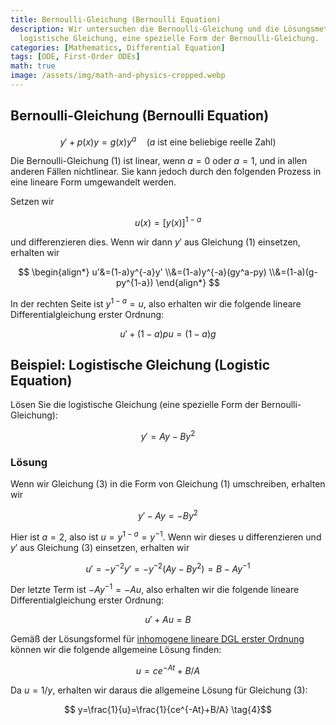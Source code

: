 ```yaml
---
title: Bernoulli-Gleichung (Bernoulli Equation)
description: Wir untersuchen die Bernoulli-Gleichung und die Lösungsmethode für die
  logistische Gleichung, eine spezielle Form der Bernoulli-Gleichung.
categories: [Mathematics, Differential Equation]
tags: [ODE, First-Order ODEs]
math: true
image: /assets/img/math-and-physics-cropped.webp
---
```

## Bernoulli-Gleichung (Bernoulli Equation)

$$ y'+p(x)y=g(x)y^a\quad \text{(}a\text{ ist eine beliebige reelle Zahl)}  \tag{1} $$

Die Bernoulli-Gleichung (1) ist linear, wenn $a=0$ oder $a=1$, und in allen anderen Fällen nichtlinear. Sie kann jedoch durch den folgenden Prozess in eine lineare Form umgewandelt werden.

Setzen wir

$$ u(x)=[y(x)]^{1-a} $$

und differenzieren dies. Wenn wir dann $y'$ aus Gleichung (1) einsetzen, erhalten wir

$$ \begin{align*}
u'&=(1-a)y^{-a}y'
\\&=(1-a)y^{-a}(gy^a-py) 
\\&=(1-a)(g-py^{1-a})
\end{align*} $$

In der rechten Seite ist $y^{1-a}=u$, also erhalten wir die folgende lineare Differentialgleichung erster Ordnung:

$$ u'+(1-a)pu=(1-a)g \tag{2} $$

## Beispiel: Logistische Gleichung (Logistic Equation)
Lösen Sie die logistische Gleichung (eine spezielle Form der Bernoulli-Gleichung):

$$ y'=Ay-By^2 \tag{3} $$

### Lösung
Wenn wir Gleichung (3) in die Form von Gleichung (1) umschreiben, erhalten wir

$$ y'-Ay=-By^2 $$

Hier ist $a=2$, also ist $u=y^{1-a}=y^{-1}$. Wenn wir dieses u differenzieren und $y'$ aus Gleichung (3) einsetzen, erhalten wir

$$ u'=-y^{-2}y'=-y^{-2}(Ay-By^2)=B-Ay^{-1} $$

Der letzte Term ist $-Ay^{-1}=-Au$, also erhalten wir die folgende lineare Differentialgleichung erster Ordnung:

$$ u'+Au=B $$

Gemäß der Lösungsformel für [inhomogene lineare DGL erster Ordnung](/posts/Solution-of-First-Order-Linear-ODE/#inhomogene-lineare-gewöhnliche-differentialgleichungen) können wir die folgende allgemeine Lösung finden:

$$ u=ce^{-At}+B/A $$

Da $u=1/y$, erhalten wir daraus die allgemeine Lösung für Gleichung (3):

$$ y=\frac{1}{u}=\frac{1}{ce^{-At}+B/A} \tag{4}$$

